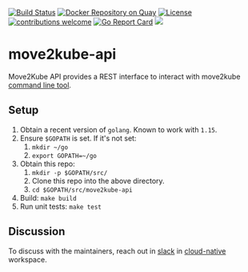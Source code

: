 [![Build Status](https://travis-ci.org/konveyor/move2kube-api.svg?branch=master)](https://travis-ci.org/konveyor/move2kube-api)
[![Docker Repository on Quay](https://quay.io/repository/konveyor/move2kube-api/status "Docker Repository on Quay")](https://quay.io/repository/konveyor/move2kube-api)
[![License](http://img.shields.io/:license-apache-blue.svg)](http://www.apache.org/licenses/LICENSE-2.0.html)
[![contributions welcome](https://img.shields.io/badge/contributions-welcome-brightgreen.svg?style=flat)](https://github.com/konveyor/move2kube-api/pulls)
[![Go Report Card](https://goreportcard.com/badge/github.com/konveyor/move2kube-api)](https://goreportcard.com/report/github.com/konveyor/move2kube-api)
[<img src="http://img.shields.io/badge/slack-konveyor/move2kube-green.svg?logo=slack">](https://cloud-native.slack.com/archives/C01AJ5WCXGF)

# move2kube-api

Move2Kube API provides a REST interface to interact with move2kube [command line tool](https://github.com/konveyor/move2kube).

## Setup

1. Obtain a recent version of `golang`. Known to work with `1.15`.
1. Ensure `$GOPATH` is set. If it's not set:
   1. `mkdir ~/go`
   1. `export GOPATH=~/go`
1. Obtain this repo:
   1. `mkdir -p $GOPATH/src/`
   1. Clone this repo into the above directory.
   1. `cd $GOPATH/src/move2kube-api`
1. Build: `make build`
1. Run unit tests: `make test`

## Discussion

To discuss with the maintainers, reach out in [slack](https://cloud-native.slack.com/archives/C01AJ5WCXGF) in [cloud-native](https://slack.cncf.io/) workspace.
